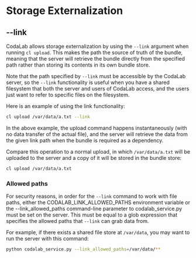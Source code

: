 # Storage Externalization

## --link

CodaLab allows storage externalization by using the `--link` argument when running `cl upload`. This makes the path the source of truth of the bundle, meaning that the server will retrieve the bundle directly from the specified path rather than storing its contents in its own bundle store.

Note that the path specified by `--link` must be accessible by the CodaLab server, so the `--link` functionality is useful when you have a shared filesystem that both the server and users of CodaLab access, and the users just want to refer to specific files on the filesystem.

Here is an example of using the link functionality:

```bash
cl upload /var/data/a.txt --link
```

In the above example, the upload command happens instantaneously (with no data transfer of the actual file), and the server will retrieve the data from the given link path when the bundle is required as a dependency.


Compare this operation to a normal upload, in which `/var/data/a.txt` will be uploaded to the server and a copy of it will be stored in the bundle store:

```bash
cl upload /var/data/a.txt
```

### Allowed paths

For security reasons, in order for the `--link` command to work with file paths, either the CODALAB_LINK_ALLOWED_PATHS environment variable or the --link_allowed_paths command-line parameter to codalab_service.py must be set on the server. This must be equal to a glob expression that specifies the allowed paths that `--link` can grab data from.

For example, if there exists a shared file store at `/var/data`, you may want to run the server with this command:

```bash
python codalab_service.py --link_allowed_paths=/var/data/**
```